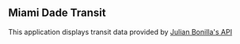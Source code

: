 
## Miami Dade Transit

This application displays transit data provided by [Julian Bonilla's API](http://julianbonilla.github.io/miami-transit-api-docs/)

